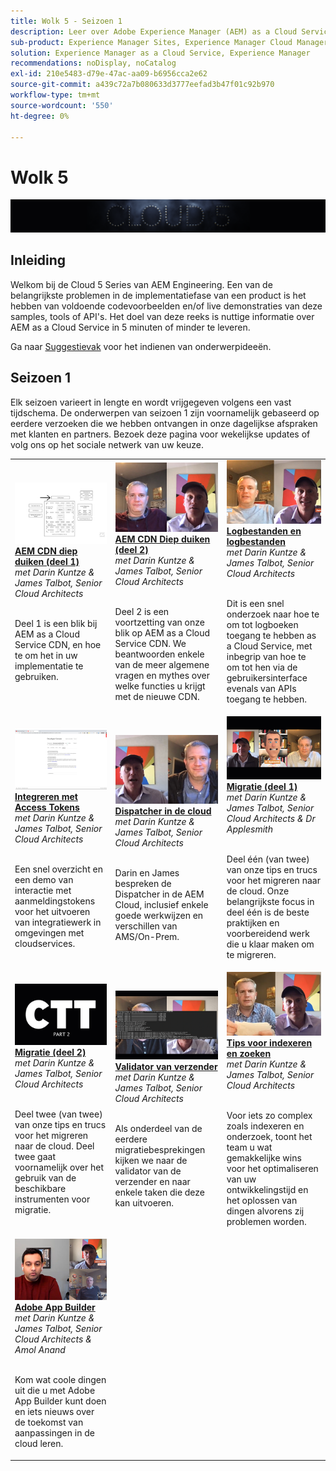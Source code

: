 ```yaml
---
title: Wolk 5 - Seizoen 1
description: Leer over Adobe Experience Manager (AEM) as a Cloud Service van de ingenieurs van de Adobe zelf die het bouwen, en de deskundige diensten die het leveren.
sub-product: Experience Manager Sites, Experience Manager Cloud Manager, Experience Manager Assets
solution: Experience Manager as a Cloud Service, Experience Manager
recommendations: noDisplay, noCatalog
exl-id: 210e5483-d79e-47ac-aa09-b6956cca2e62
source-git-commit: a439c72a7b080633d3777eefad3b47f01c92b970
workflow-type: tm+mt
source-wordcount: '550'
ht-degree: 0%

---
```


# Wolk 5

![AEM Deskundigenreeks](./imgs/masthead.png)

## Inleiding

Welkom bij de Cloud 5 Series van AEM Engineering. Een van de belangrijkste problemen in de implementatiefase van een product is het hebben van voldoende codevoorbeelden en/of live demonstraties van deze samples, tools of API&#39;s. Het doel van deze reeks is nuttige informatie over AEM as a Cloud Service in 5 minuten of minder te leveren.

Ga naar [Suggestievak](https://forms.office.com/r/74P5Xz4UH0) voor het indienen van onderwerpideeën.

## Seizoen 1

Elk seizoen varieert in lengte en wordt vrijgegeven volgens een vast tijdschema. De onderwerpen van seizoen 1 zijn voornamelijk gebaseerd op eerdere verzoeken die we hebben ontvangen in onze dagelijkse afspraken met klanten en partners. Bezoek deze pagina voor wekelijkse updates of volg ons op het sociale netwerk van uw keuze.

<table>
  <tr>
   <td>
      <a href="./cloud5-aem-cdn-part1.md">
      <img alt="AEM CDN Deel 1" src="./imgs/001-thumb.png"/>
      </a>
      <div>
         <a href="./cloud5-aem-cdn-part1.md"><strong>AEM CDN diep duiken (deel 1)</strong></a>         
         <br/><em>met Darin Kuntze &amp; James Talbot, Senior Cloud Architects</em>
      </div>
      <p>
        <br/>
         Deel 1 is een blik bij AEM as a Cloud Service CDN, en hoe te om het in uw implementatie te gebruiken.
      </p>
     </td>   
     <td>
      <a href="./cloud5-aem-cdn-part2.md">
         <img alt="AEM CDN Deel 2" src="./imgs/002-thumb.png"/>
      </a>
      <div>
         <a href="./cloud5-aem-cdn-part2.md"><strong>AEM CDN Diep duiken (deel 2)</strong></a>
         <br/><em>met Darin Kuntze &amp; James Talbot, Senior Cloud Architects</em>
      </div>
      <p>
        <br/>
         Deel 2 is een voortzetting van onze blik op AEM as a Cloud Service CDN. We beantwoorden enkele van de meer algemene vragen en mythes over welke functies u krijgt met de nieuwe CDN.
      </p>
   </td>
     <td>
        <a href="./cloud5-aem-log-files.md">
            <img alt="Logbestanden en logbestanden" src="./imgs/003-thumb.png"/>
        </a>
      <div>
         <a href="./cloud5-aem-log-files.md"><strong>Logbestanden en logbestanden</strong></a>
         <br/><em>met Darin Kuntze &amp; James Talbot, Senior Cloud Architects</em>
      </div>
      <p>
        <br/>
         Dit is een snel onderzoek naar hoe te om tot logboeken toegang te hebben as a Cloud Service, met inbegrip van hoe te om tot hen via de gebruikersinterface evenals van APIs toegang te hebben.
      </p>
   </td> 
  </tr>
  <tr>
   <td>
        <a href="./cloud5-getting-login-token-integrations.md">
            <img alt="Toegangstokens" src="./imgs/004-thumb.png"/>
        </a>
      <div>
        <a href="./cloud5-getting-login-token-integrations.md"><strong>Integreren met Access Tokens</strong></a>        
         <br/><em>met Darin Kuntze &amp; James Talbot, Senior Cloud Architects</em>
      </div>
      <p>
        <br/>
         Een snel overzicht en een demo van interactie met aanmeldingstokens voor het uitvoeren van integratiewerk in omgevingen met cloudservices.
      </p>
     </td>   
     <td>
      <a href="./cloud5-aem-dispatcher-cloud.md">
      <img alt="Dispatcher in de cloud" src="./imgs/005-thumb.png"/>
       </a>  
      <div>
        <a href="./cloud5-aem-dispatcher-cloud.md"><strong>Dispatcher in de cloud</strong></a>
         <br/><em>met Darin Kuntze &amp; James Talbot, Senior Cloud Architects</em>
      </div>
      <p>
        <br/>
        Darin en James bespreken de Dispatcher in de AEM Cloud, inclusief enkele goede werkwijzen en verschillen van AMS/On-Prem. 
      </p>
   </td>
     <td>
        <a href="./cloud5-aem-content-migration-part-1.md">
            <img alt="Migratie (deel 1)" src="./imgs/006-thumb.png"/>
        </a>
      <div>
         <a href="./cloud5-aem-content-migration-part-1.md"><strong>Migratie (deel 1)</strong></a>
         <br/><em>met Darin Kuntze &amp; James Talbot, Senior Cloud Architects &amp; Dr Applesmith</em>
      </div>
      <p>
        <br/>
         Deel één (van twee) van onze tips en trucs voor het migreren naar de cloud. Onze belangrijkste focus in deel één is de beste praktijken en voorbereidend werk die u klaar maken om te migreren.
      </p>
   </td> 
  </tr>
<tr>
   <td>
        <a href="./cloud5-aem-content-migration-part-2.md">
            <img alt="Migratie (deel 2)" src="./imgs/007-thumb.png"/>
        </a>
      <div>
        <a href="./cloud5-aem-content-migration-part-2.md"><strong>Migratie (deel 2)</strong></a>     
         <br/><em>met Darin Kuntze &amp; James Talbot, Senior Cloud Architects</em>
      </div>
      <p>
        <br/>
         Deel twee (van twee) van onze tips en trucs voor het migreren naar de cloud. Deel twee gaat voornamelijk over het gebruik van de beschikbare instrumenten voor migratie.
      </p>
     </td>   
     <td>
        <a href="./cloud5-aem-dispatcher-validator.md">
            <img alt="Validator van verzender" src="./imgs/008-thumb.png"/>
        </a>
      <div>
         <a href="./cloud5-aem-dispatcher-validator.md"><strong>Validator van verzender</strong></a>
         <br/><em>met Darin Kuntze &amp; James Talbot, Senior Cloud Architects</em>
      </div>
      <p>
        <br/>
         Als onderdeel van de eerdere migratiebesprekingen kijken we naar de validator van de verzender en naar enkele taken die deze kan uitvoeren.
      </p>
   </td>
     <td>
        <a href="./cloud5-aem-search-and-indexing.md">
            <img alt="Tips voor indexeren en zoeken" src="./imgs/009-thumb.png"/>
        </a>
      <div>
         <a href="./cloud5-aem-search-and-indexing.md"><strong>Tips voor indexeren en zoeken</strong></a>
         <br/><em>met Darin Kuntze &amp; James Talbot, Senior Cloud Architects</em>
      </div>
      <p>
        <br/>
         Voor iets zo complex zoals indexeren en onderzoek, toont het team u wat gemakkelijke wins voor het optimaliseren van uw ontwikkelingstijd en het oplossen van dingen alvorens zij problemen worden.
      </p>
   </td> 
  </tr>
    <tr>
        <td>
            <a href="./cloud5-adobe-app-builder.md">
                <img alt="Adobe App Builder" src="./imgs/010-thumb.png"/>
            </a>
            <div>
                <a href="./cloud5-adobe-app-builder.md"><strong>Adobe App Builder</strong></a><br/>        
                <em>met Darin Kuntze &amp; James Talbot, Senior Cloud Architects &amp; Amol Anand</em>
            </div>
            <p><br/>
                Kom wat coole dingen uit die u met Adobe App Builder kunt doen en iets nieuws over de toekomst van aanpassingen in de cloud leren.
            </p>
        </td>
        <td></td>
        <td></td>
    </tr>
</table>